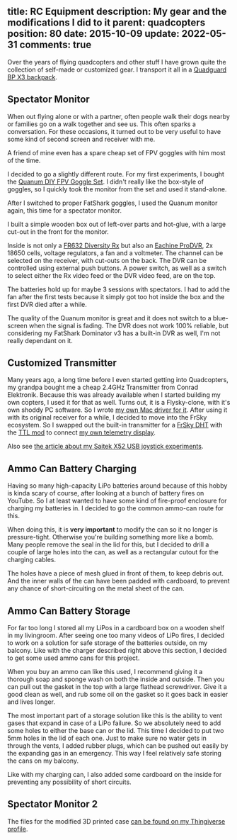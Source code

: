 title: RC Equipment
description: My gear and the modifications I did to it
parent: quadcopters
position: 80
date: 2015-10-09
update: 2022-05-31
comments: true
---

<!--% backToParent() %-->

Over the years of flying quadcopters and other stuff I have grown quite the collection of self-made or customized gear.
I transport it all in a [Quadguard BP X3 backpack](https://www.lowepro.com/global/quadguard-bp-x3-lp37090-pww/).

## Spectator Monitor

When out flying alone or with a partner, often people walk their dogs nearby or families go on a walk together and see us.
This often sparks a conversation.
For these occasions, it turned out to be very useful to have some kind of second screen and receiver with me.

A friend of mine even has a spare cheap set of FPV goggles with him most of the time.

I decided to go a slightly different route.
For my first experiments, I bought the [Quanum DIY FPV Goggle Set](https://hobbyking.com/de_de/quanum-diy-fpv-goggle-set-with-monitor-kit.html).
I didn't really like the box-style of goggles, so I quickly took the monitor from the set and used it stand-alone.

After I switched to proper FatShark goggles, I used the Quanum monitor again, this time for a spectator monitor.

I built a simple wooden box out of left-over parts and hot-glue, with a large cut-out in the front for the monitor.

Inside is not only a [FR632 Diversity Rx](https://hobbyking.com/en_us/fr632-diversity-5-8ghz-48ch-auto-scan-lcd-a-v-fpv-receiver.html) but also an [Eachine ProDVR](https://www.banggood.com/Eachine-ProDVR-Pro-DVR-Video-Audio-Mini-Recorder-for-FPV-Multicopters-for-RC-Drone-FPV-Racing-p-1061196.html?cur_warehouse=CN), 2x 18650 cells, voltage regulators, a fan and a voltmeter.
The channel can be selected on the receiver, with cut-outs on the back.
The DVR can be controlled using external push buttons.
A power switch, as well as a switch to select either the Rx video feed or the DVR video feed, are on the top.

The batteries hold up for maybe 3 sessions with spectators.
I had to add the fan after the first tests because it simply got too hot inside the box and the first DVR died after a while.

The quality of the Quanum monitor is great and it does not switch to a blue-screen when the signal is fading.
The DVR does not work 100% reliable, but considering my FatShark Dominator v3 has a built-in DVR as well, I'm not really dependant on it.

<!--%
lightgallery([
    [ "img/fpv_spectator_screen_1.jpg", "Top view of spectator monitor" ],
    [ "img/fpv_spectator_screen_2.jpg", "Front view of spectator monitor" ],
    [ "img/fpv_spectator_screen_3.jpg", "Charging side view of spectator monitor" ],
    [ "img/fpv_spectator_screen_4.jpg", "Back view of spectator monitor" ],
    [ "img/fpv_spectator_screen_5.jpg", "Fan side view of spectator monitor" ],
    [ "img/fpv_spectator_screen_6.jpg", "Bottom view of spectator monitor" ]
])
%-->

## Customized Transmitter

Many years ago, a long time before I even started getting into Quadcopters, my grandpa bought me a cheap 2.4GHz Transmitter from Conrad Elektronik.
Because this was already available when I started building my own copters, I used it for that as well.
Turns out, it is a Flysky-clone, with it's own shoddy PC software.
So I wrote [my own Mac driver for it](2015_12_20_serialgamepad.html).
After using it with its original receiver for a while, I decided to move into the FrSky ecosystem.
So I swapped out the built-in transmitter for a [FrSky DHT](https://www.frsky-rc.com/product/dht-toggle-switch-2/) with the [TTL mod](http://majek.mamy.to/en/frsky-dht-ttl-mod/) to connect [my own telemetry display](2016_11_05_frsky_telemetry.html).

Also see [the article about my Saitek X52 USB joystick experiments](2016_07_24_usb_host_cppm.html).

<!--%
lightgallery([
    [ "img/arduino_frsky_telemetry_2.jpg", "Arduino FrSky Telemetry Photo 1" ],
    [ "img/arduino_frsky_telemetry_3.jpg", "Arduino FrSky Telemetry Photo 2" ],
    [ "img/arduino_frsky_telemetry_4.jpg", "Arduino FrSky Telemetry Photo 3" ],
    [ "img/flysky4.jpg", "MP-26-DT back" ],
    [ "img/flysky5.jpg", "MP-26-DT mod" ],
    [ "img/flysky6.jpg", "MP-26-DT mod near" ],
    [ "img/saitek8.jpg", "Modified RC Transmitter" ],
    [ "img/saitek1.jpg", "Saitek X52 Whole Setup" ]
])
%-->

## Ammo Can Battery Charging

Having so many high-capacity LiPo batteries around because of this hobby is kinda scary of course, after looking at a bunch of battery fires on YouTube.
So I at least wanted to have some kind of fire-proof enclosure for charging my batteries in.
I decided to go the common ammo-can route for this.

When doing this, it is **very important** to modify the can so it no longer is pressure-tight.
Otherwise you're building something more like a bomb.
Many people remove the seal in the lid for this, but I decided to drill a couple of large holes into the can, as well as a rectangular cutout for the charging cables.

The holes have a piece of mesh glued in front of them, to keep debris out.
And the inner walls of the can have been padded with cardboard, to prevent any chance of short-circuiting on the metal sheet of the can.

<!--%
lightgallery([
    [ "img/ammo_charger_1.jpg", "Front of can, with IMAX B5 charger clone" ],
    [ "img/ammo_charger_2.jpg", "Inside of can" ],
    [ "img/ammo_charger_3.jpg", "Side of can" ],
])
%-->

## Ammo Can Battery Storage
<a class="anchor" name="can_storage"></a>

For far too long I stored all my LiPos in a cardboard box on a wooden shelf in my livingroom.
After seeing one too many videos of LiPo fires, I decided to work on a solution for safe storage of the batteries outside, on my balcony. Like with the charger described right above this section, I decided to get some used ammo cans for this project.

When you buy an ammo can like this used, I recommend giving it a thorough soap and sponge wash on both the inside and outside.
Then you can pull out the gasket in the top with a large flathead screwdriver.
Give it a good clean as well, and rub some oil on the gasket so it goes back in easier and lives longer.

The most important part of a storage solution like this is the ability to vent gases that expand in case of a LiPo failure.
So we absolutely need to add some holes to either the base can or the lid.
This time I decided to put two 5mm holes in the lid of each one.
Just to make sure no water gets in through the vents, I added rubber plugs, which can be pushed out easily by the expanding gas in an emergency.
This way I feel relatively safe storing the cans on my balcony.

Like with my charging can, I also added some cardboard on the inside for preventing any possibility of short circuits.

<!--%
lightgallery([
    [ "img/ammo_can_bat_store_1.jpg", "Outside view of cans" ],
    [ "img/ammo_can_bat_store_2.jpg", "Look inside the cans" ],
    [ "img/ammo_can_plugs.jpg", "Close look at rubber plugs" ],
])
%-->

<!--%
## FPV Monitor

# TODO photos
%-->

## Spectator Monitor 2



<!--%
# TODO photos
%-->

The files for the modified 3D printed case [can be found on my Thingiverse profile](https://www.thingiverse.com/thing:2003324).
